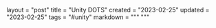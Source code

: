 layout = "post"
title = "Unity DOTS"
created = "2023-02-25"
updated = "2023-02-25"
tags = "#unity"
markdown = """
"""